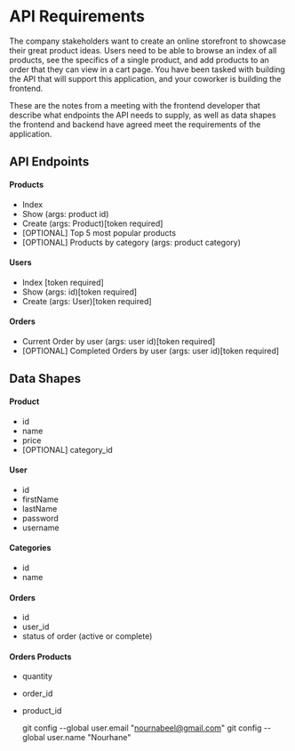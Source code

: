 # API Requirements
The company stakeholders want to create an online storefront to showcase their great product ideas. Users need to be able to browse an index of all products, see the specifics of a single product, and add products to an order that they can view in a cart page. You have been tasked with building the API that will support this application, and your coworker is building the frontend.

These are the notes from a meeting with the frontend developer that describe what endpoints the API needs to supply, as well as data shapes the frontend and backend have agreed meet the requirements of the application. 

## API Endpoints
#### Products
- Index 
- Show (args: product id)
- Create (args: Product)[token required]
- [OPTIONAL] Top 5 most popular products 
- [OPTIONAL] Products by category (args: product category)

#### Users
- Index [token required]
- Show (args: id)[token required]
- Create (args: User)[token required]

#### Orders
- Current Order by user (args: user id)[token required]
- [OPTIONAL] Completed Orders by user (args: user id)[token required]

## Data Shapes
#### Product
-  id
- name
- price
- [OPTIONAL] category_id

#### User
- id
- firstName
- lastName
- password
- username

#### Categories
- id
- name

#### Orders
- id
- user_id
- status of order (active or complete)

#### Orders Products
- quantity
- order_id
- product_id


  git config --global user.email "nournabeel@gmail.com"
    git config --global user.name "Nourhane"